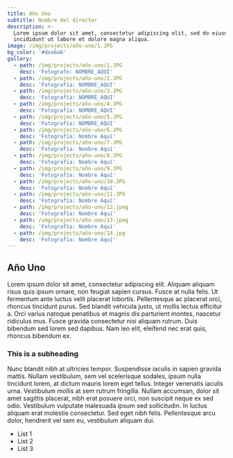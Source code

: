 ```yaml
---
title: Año Uno
subtitle: Nombre del director
description: >-
  Lorem ipsum dolor sit amet, consectetur adipiscing elit, sed do eiusmod tempor
  incididunt ut labore et dolore magna aliqua.
image: /img/projects/año-uno/1.JPG
bg_color: '#dea6a6'
gallery:
  - path: /img/projects/año-uno/1.JPG
    desc: 'Fotografo: NOMBRE_AQUI'
  - path: /img/projects/año-uno/2.JPG
    desc: 'Fotografía: NOMBRE_AQUI'
  - path: /img/projects/año-uno/3.JPG
    desc: 'Fotografía: NOMBRE_AQUI'
  - path: /img/projects/año-uno/4.JPG
    desc: 'Fotografía: NOMBRE_AQUI'
  - path: /img/projects/año-uno/5.JPG
    desc: 'Fotografía: NOMBRE_AQUI'
  - path: /img/projects/año-uno/6.JPG
    desc: 'Fotografía: Nombre Aquí'
  - path: /img/projects/año-uno/7.JPG
    desc: 'Fotografía: Nombre Aquí'
  - path: /img/projects/año-uno/8.JPG
    desc: 'Fotografía: Nombre Aquí'
  - path: /img/projects/año-uno/9.JPG
    desc: 'Fotografía: Nombre Aquí'
  - path: /img/projects/año-uno/10.JPG
    desc: 'Fotografía: Nombre Aquí'
  - path: /img/projects/año-uno/11.JPG
    desc: 'Fotografía: Nombre Aquí'
  - path: /img/projects/año-uno/12.jpeg
    desc: 'Fotografía: Nombre Aquí'
  - path: /img/projects/año-uno/13.jpeg
    desc: 'Fotografía: Nombre Aquí'
  - path: /img/projects/año-uno/14.jpg
    desc: 'Fotografía: Nombre Aquí'
---
```


## A&ntilde;o Uno

Lorem ipsum dolor sit amet, consectetur adipiscing elit. Aliquam aliquam risus quis ipsum ornare, non feugiat sapien cursus. Fusce at nulla felis. Ut fermentum ante luctus velit placerat lobortis. Pellentesque ac placerat orci, rhoncus tincidunt purus. Sed blandit vehicula justo, ut mollis lectus efficitur a. Orci varius natoque penatibus et magnis dis parturient montes, nascetur ridiculus mus. Fusce gravida consectetur nisi aliquam rutrum. Duis bibendum sed lorem sed dapibus. Nam leo elit, eleifend nec erat quis, rhoncus bibendum ex.

### This is a subheading

Nunc blandit nibh at ultricies tempor. Suspendisse iaculis in sapien gravida mattis. Nullam vestibulum, sem vel scelerisque sodales, ipsum nulla tincidunt lorem, at dictum mauris lorem eget tellus. Integer venenatis iaculis urna. Vestibulum mollis at sem rutrum fringilla. Nullam accumsan, dolor sit amet sagittis placerat, nibh erat posuere orci, non suscipit neque ex sed odio. Vestibulum vulputate malesuada ipsum sed sollicitudin. In luctus aliquam erat molestie consectetur. Sed eget nibh felis. Pellentesque arcu dolor, hendrerit vel sem eu, vestibulum aliquam dui.

* List 1
* List 2
* List 3